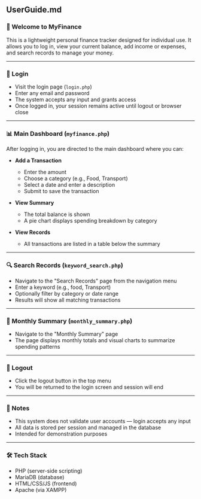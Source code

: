## UserGuide.md

### 👋 Welcome to MyFinance

This is a lightweight personal finance tracker designed for individual use. It allows you to log in, view your current balance, add income or expenses, and search records to manage your money.

---

### 🚪 Login

* Visit the login page (`login.php`)
* Enter any email and password
* The system accepts any input and grants access
* Once logged in, your session remains active until logout or browser close

---

### 📊 Main Dashboard (`myfinance.php`)

After logging in, you are directed to the main dashboard where you can:

* **Add a Transaction**

  * Enter the amount
  * Choose a category (e.g., Food, Transport)
  * Select a date and enter a description
  * Submit to save the transaction

* **View Summary**

  * The total balance is shown
  * A pie chart displays spending breakdown by category

* **View Records**

  * All transactions are listed in a table below the summary

---

### 🔍 Search Records (`keyword_search.php`)

* Navigate to the "Search Records" page from the navigation menu
* Enter a keyword (e.g., food, Transport)
* Optionally filter by category or date range
* Results will show all matching transactions

---

### 📅 Monthly Summary (`monthly_summary.php`)

* Navigate to the "Monthly Summary" page
* The page displays monthly totals and visual charts to summarize spending patterns

---

### 🚪 Logout

* Click the logout button in the top menu
* You will be returned to the login screen and session will end

---

### 🧪 Notes

* This system does not validate user accounts — login accepts any input
* All data is stored per session and managed in the database
* Intended for demonstration purposes

---

### 🛠 Tech Stack

* PHP (server-side scripting)
* MariaDB (database)
* HTML/CSS/JS (frontend)
* Apache (via XAMPP)
